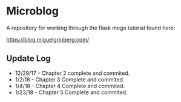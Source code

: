# Microblog
A repository for working through the flask mega tutorial found here:

https://blog.miguelgrinberg.com/

## Update Log
* 12/29/17  - Chapter 2 complete and commited.
* 1/2/18    - Chapter 3 Complete and commited.
* 1/4/18    - Chapter 4 Complete and commited.
* 1/23/18   - Chapter 5 Complete and commited.

